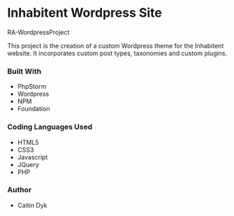 # Inhabitent Wordpress Site
RA-WordpressProject

This project is the creation of a custom Wordpress theme for the Inhabitent website. It incorporates custom post types, taxonomies and custom plugins.

### Built With
  - PhpStorm
  - Wordpress
  - NPM
  - Foundation
 
### Coding Languages Used
- HTML5
- CSS3
- Javascript
- JQuery
- PHP
 
### Author
- Caitin Dyk
